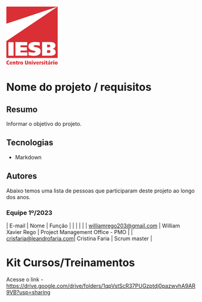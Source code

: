 ![Centro Universitário IESB](public/logoIesb.png)

# Nome do projeto / requisitos

## Resumo

Informar o objetivo do projeto.

## Tecnologias

- Markdown

## Autores

Abaixo temos uma lista de pessoas que participaram deste projeto ao longo dos anos.

### Equipe 1º/2023

|            E-mail        |        Nome         |               Função            |
|                          |                     |                                 |
| williamrego203@gmail.com | William Xavier Rego | Project Management Office - PMO |
| crisfaria@leandrofaria.com|   Cristina Faria   | Scrum master                    |


# Kit Cursos/Treinamentos

Acesse o link - https://drive.google.com/drive/folders/1qpVstScR37PUGzptdj0pazwvhA9AR9VB?usp=sharing 
